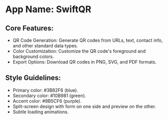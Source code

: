 # **App Name**: SwiftQR

## Core Features:

- QR Code Generation: Generate QR codes from URLs, text, contact info, and other standard data types.
- Color Customization: Customize the QR code's foreground and background colors.
- Export Options: Download QR codes in PNG, SVG, and PDF formats.

## Style Guidelines:

- Primary color: #3B82F6 (blue).
- Secondary color: #10B981 (green).
- Accent color: #8B5CF6 (purple).
- Split-screen design with form on one side and preview on the other.
- Subtle loading animations.